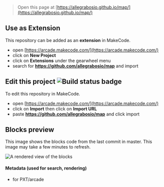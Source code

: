 


> Open this page at [https://allegrabosio.github.io/map/](https://allegrabosio.github.io/map/)

## Use as Extension

This repository can be added as an **extension** in MakeCode.

* open [https://arcade.makecode.com/](https://arcade.makecode.com/)
* click on **New Project**
* click on **Extensions** under the gearwheel menu
* search for **https://github.com/allegrabosio/map** and import

## Edit this project ![Build status badge](https://github.com/allegrabosio/map/workflows/MakeCode/badge.svg)

To edit this repository in MakeCode.

* open [https://arcade.makecode.com/](https://arcade.makecode.com/)
* click on **Import** then click on **Import URL**
* paste **https://github.com/allegrabosio/map** and click import

## Blocks preview

This image shows the blocks code from the last commit in master.
This image may take a few minutes to refresh.

![A rendered view of the blocks](https://github.com/allegrabosio/map/raw/master/.github/makecode/blocks.png)

#### Metadata (used for search, rendering)

* for PXT/arcade
<script src="https://makecode.com/gh-pages-embed.js"></script><script>makeCodeRender("{{ site.makecode.home_url }}", "{{ site.github.owner_name }}/{{ site.github.repository_name }}");</script>

